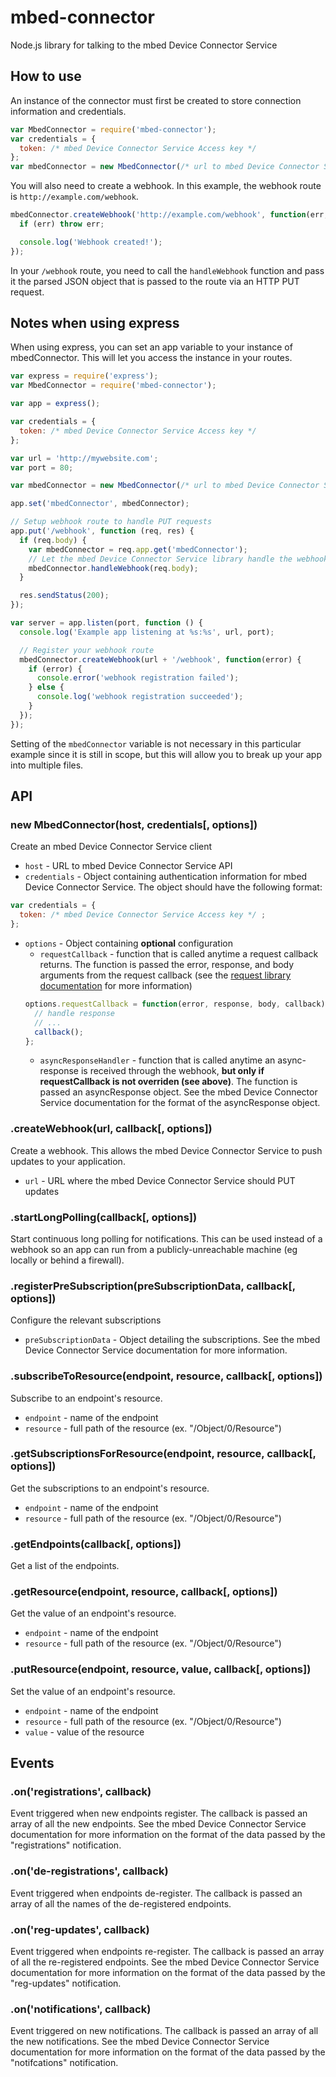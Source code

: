 # mbed-connector

Node.js library for talking to the mbed Device Connector Service

## How to use

An instance of the connector must first be created to store connection information and credentials.

```javascript
var MbedConnector = require('mbed-connector');
var credentials = {
  token: /* mbed Device Connector Service Access key */
};
var mbedConnector = new MbedConnector(/* url to mbed Device Connector Service API */, credentials);
```

You will also need to create a webhook. In this example, the webhook route is `http://example.com/webhook`.

```javascript
mbedConnector.createWebhook('http://example.com/webhook', function(err, data) {
  if (err) throw err;

  console.log('Webhook created!');
});
```

In your `/webhook` route, you need to call the `handleWebhook` function and pass it the parsed JSON object that is passed to the route via an HTTP PUT request.

## Notes when using express

When using express, you can set an app variable to your instance of mbedConnector. This will let you access the instance in your routes.

```javascript
var express = require('express');
var MbedConnector = require('mbed-connector');

var app = express();

var credentials = {
  token: /* mbed Device Connector Service Access key */
};

var url = 'http://mywebsite.com';
var port = 80;

var mbedConnector = new MbedConnector(/* url to mbed Device Connector Service API> */, credentials);

app.set('mbedConnector', mbedConnector);

// Setup webhook route to handle PUT requests
app.put('/webhook', function (req, res) {
  if (req.body) {
    var mbedConnector = req.app.get('mbedConnector');
    // Let the mbed Device Connector Service library handle the webhook payload
    mbedConnector.handleWebhook(req.body);
  }

  res.sendStatus(200);
});

var server = app.listen(port, function () {
  console.log('Example app listening at %s:%s', url, port);

  // Register your webhook route
  mbedConnector.createWebhook(url + '/webhook', function(error) {
    if (error) {
      console.error('webhook registration failed');
    } else {
      console.log('webhook registration succeeded');
    }
  });
});
```

Setting of the `mbedConnector` variable is not necessary in this particular example since it is still in scope, but this will allow you to break up your app into multiple files.

## API

### new MbedConnector(host, credentials[, options])

Create an mbed Device Connector Service client

- `host` - URL to mbed Device Connector Service API
- `credentials` - Object containing authentication information for mbed Device Connector Service. The object should have the following format:
```javascript
var credentials = {
  token: /* mbed Device Connector Service Access key */ ;
};
```
- `options` - Object containing **optional** configuration
  - `requestCallback` - function that is called anytime a request callback returns. The function is passed the error, response, and body arguments from the request callback (see the [request library documentation](https://github.com/request/request) for more information)
  ```javascript
  options.requestCallback = function(error, response, body, callback) {
    // handle response
    // ...
    callback();
  };
  ```
  - `asyncResponseHandler` - function that is called anytime an async-response is received through the webhook, **but only if requestCallback is not overriden (see above)**. The function is passed an asyncResponse object. See the mbed Device Connector Service documentation for the format of the asyncResponse object.


### .createWebhook(url, callback[, options])

Create a webhook. This allows the mbed Device Connector Service to push updates to your application.

- `url` - URL where the mbed Device Connector Service should PUT updates

### .startLongPolling(callback[, options])

Start continuous long polling for notifications. This can be used instead of a webhook so an app can run from a publicly-unreachable machine (eg locally or behind a firewall).

### .registerPreSubscription(preSubscriptionData, callback[, options])

Configure the relevant subscriptions

- `preSubscriptionData` - Object detailing the subscriptions. See the mbed Device Connector Service documentation for more information.

### .subscribeToResource(endpoint, resource, callback[, options])

Subscribe to an endpoint's resource.

- `endpoint` - name of the endpoint
- `resource` - full path of the resource (ex. "/Object/0/Resource")

### .getSubscriptionsForResource(endpoint, resource, callback[, options])

Get the subscriptions to an endpoint's resource.

- `endpoint` - name of the endpoint
- `resource` - full path of the resource (ex. "/Object/0/Resource")

### .getEndpoints(callback[, options])

Get a list of the endpoints.

### .getResource(endpoint, resource, callback[, options])

Get the value of an endpoint's resource.

- `endpoint` - name of the endpoint
- `resource` - full path of the resource (ex. "/Object/0/Resource")

### .putResource(endpoint, resource, value, callback[, options])

Set the value of an endpoint's resource.

- `endpoint` - name of the endpoint
- `resource` - full path of the resource (ex. "/Object/0/Resource")
- `value` - value of the resource

## Events

### .on('registrations', callback)

Event triggered when new endpoints register. The callback is passed an array of all the new endpoints. See the mbed Device Connector Service documentation for more information on the format of the data passed by the "registrations" notification.

### .on('de-registrations', callback)

Event triggered when endpoints de-register. The callback is passed an array of all the names of the de-registered endpoints.

### .on('reg-updates', callback)

Event triggered when endpoints re-register. The callback is passed an array of all the re-registered endpoints. See the mbed Device Connector Service documentation for more information on the format of the data passed by the "reg-updates" notification.

### .on('notifications', callback)

Event triggered on new notifications. The callback is passed an array of all the new notifications. See the mbed Device Connector Service documentation for more information on the format of the data passed by the "notifcations" notification.
